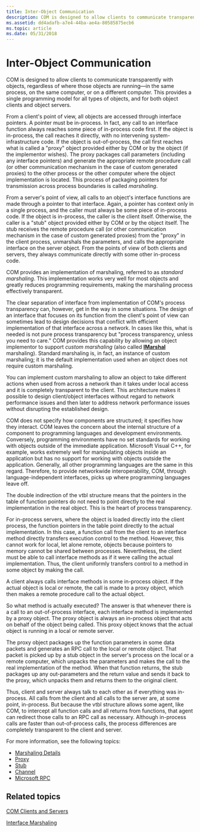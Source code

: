 ```yaml
---
title: Inter-Object Communication
description: COM is designed to allow clients to communicate transparently with objects, regardless of where those objects are running in the same process, on the same computer, or on a different computer.
ms.assetid: dd4adafb-a7e4-44ba-ae4a-80585875ecb6
ms.topic: article
ms.date: 05/31/2018
---
```


# Inter-Object Communication

COM is designed to allow clients to communicate transparently with objects, regardless of where those objects are running&mdash;in the same process, on the same computer, or on a different computer. This provides a single programming model for all types of objects, and for both object clients and object servers.

From a client's point of view, all objects are accessed through interface pointers. A pointer must be in-process. In fact, any call to an interface function always reaches some piece of in-process code first. If the object is in-process, the call reaches it directly, with no intervening system-infrastructure code. If the object is out-of-process, the call first reaches what is called a "proxy" object provided either by COM or by the object (if the implementor wishes). The proxy packages call parameters (including any interface pointers) and generate the appropriate remote procedure call (or other communication mechanism in the case of custom generated proxies) to the other process or the other computer where the object implementation is located. This process of packaging pointers for transmission across process boundaries is called *marshaling*.

From a server's point of view, all calls to an object's interface functions are made through a pointer to that interface. Again, a pointer has context only in a single process, and the caller must always be some piece of in-process code. If the object is in-process, the caller is the client itself. Otherwise, the caller is a "stub" object provided either by COM or by the object itself. The stub receives the remote procedure call (or other communication mechanism in the case of custom generated proxies) from the "proxy" in the client process, unmarshals the parameters, and calls the appropriate interface on the server object. From the points of view of both clients and servers, they always communicate directly with some other in-process code.

COM provides an implementation of marshaling, referred to as *standard marshaling*. This implementation works very well for most objects and greatly reduces programming requirements, making the marshaling process effectively transparent.

The clear separation of interface from implementation of COM's process transparency can, however, get in the way in some situations. The design of an interface that focuses on its function from the client's point of view can sometimes lead to design decisions that conflict with efficient implementation of that interface across a network. In cases like this, what is needed is not pure process transparency but "process transparency, unless you need to care." COM provides this capability by allowing an object implementor to support *custom marshaling* (also called [**IMarshal**](/windows/win32/api/objidlbase/nn-objidlbase-imarshal) marshaling). Standard marshaling is, in fact, an instance of custom marshaling; it is the default implementation used when an object does not require custom marshaling.

You can implement custom marshaling to allow an object to take different actions when used from across a network than it takes under local access and it is completely transparent to the client. This architecture makes it possible to design client/object interfaces without regard to network performance issues and then later to address network performance issues without disrupting the established design.

COM does not specify how components are structured; it specifies how they interact. COM leaves the concern about the internal structure of a component to programming languages and development environments. Conversely, programming environments have no set standards for working with objects outside of the immediate application. Microsoft Visual C++, for example, works extremely well for manipulating objects inside an application but has no support for working with objects outside the application. Generally, all other programming languages are the same in this regard. Therefore, to provide networkwide interoperability, COM, through language-independent interfaces, picks up where programming languages leave off.

The double indirection of the vtbl structure means that the pointers in the table of function pointers do not need to point directly to the real implementation in the real object. This is the heart of process transparency.

For in-process servers, where the object is loaded directly into the client process, the function pointers in the table point directly to the actual implementation. In this case, a function call from the client to an interface method directly transfers execution control to the method. However, this cannot work for local, let alone remote, objects because pointers to memory cannot be shared between processes. Nevertheless, the client must be able to call interface methods as if it were calling the actual implementation. Thus, the client uniformly transfers control to a method in some object by making the call.

A client always calls interface methods in some in-process object. If the actual object is local or remote, the call is made to a proxy object, which then makes a remote procedure call to the actual object.

So what method is actually executed? The answer is that whenever there is a call to an out-of-process interface, each interface method is implemented by a proxy object. The proxy object is always an in-process object that acts on behalf of the object being called. This proxy object knows that the actual object is running in a local or remote server.

The proxy object packages up the function parameters in some data packets and generates an RPC call to the local or remote object. That packet is picked up by a stub object in the server's process on the local or a remote computer, which unpacks the parameters and makes the call to the real implementation of the method. When that function returns, the stub packages up any out-parameters and the return value and sends it back to the proxy, which unpacks them and returns them to the original client.

Thus, client and server always talk to each other as if everything was in-process. All calls from the client and all calls to the server are, at some point, in-process. But because the vtbl structure allows some agent, like COM, to intercept all function calls and all returns from functions, that agent can redirect those calls to an RPC call as necessary. Although in-process calls are faster than out-of-process calls, the process differences are completely transparent to the client and server.

For more information, see the following topics:

-   [Marshaling Details](marshaling-details.md)
-   [Proxy](proxy.md)
-   [Stub](stub.md)
-   [Channel](channel.md)
-   [Microsoft RPC](microsoft-rpc.md)

## Related topics

<dl> <dt>

[COM Clients and Servers](com-clients-and-servers.md)
</dt> <dt>

[Interface Marshaling](interface-marshaling.md)
</dt> </dl>

 

 
